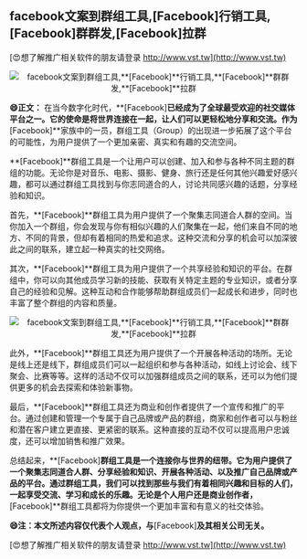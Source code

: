 ## **facebook文案到群组工具,**[Facebook]**行销工具,**[Facebook]**群群发,**[Facebook]**拉群**

[😍想了解推广相关软件的朋友请登录 http://www.vst.tw](http://www.vst.tw)

 <center><img src="https://vst.tw/MP4/tuiguang/png/7.png" alt="facebook文案到群组工具,**[Facebook]**行销工具,**[Facebook]**群群发,**[Facebook]**拉群"></center>

**😄正文：**
在当今数字化时代，**[Facebook]**已经成为了全球最受欢迎的社交媒体平台之一。它的使命是将世界连接在一起，让人们可以更轻松地分享和交流。作为**[Facebook]**家族中的一员，群组工具（Group）的出现进一步拓展了这个平台的可能性，为用户提供了一个更加亲密、真实和有趣的交流空间。

**[Facebook]**群组工具是一个让用户可以创建、加入和参与各种不同主题的群组的功能。无论你是对音乐、电影、摄影、健身、旅行还是任何其他兴趣爱好感兴趣，都可以通过群组工具找到与你志同道合的人，讨论共同感兴趣的话题，分享经验和知识。

首先，**[Facebook]**群组工具为用户提供了一个聚集志同道合人群的空间。当你加入一个群组，你会发现与你有相似兴趣的人们聚集在一起，他们来自不同的地方、不同的背景，但却有着相同的热爱和追求。这种交流和分享的机会可以加深彼此之间的联系，建立起一种真实的社交网络。

其次，**[Facebook]**群组工具为用户提供了一个共享经验和知识的平台。在群组中，你可以向其他成员学习新的技能、获取有关特定主题的专业知识，或者分享自己的经验和见解。这种互动和合作能够帮助群组成员们一起成长和进步，同时也丰富了整个群组的内容和质量。

 <center><img src="https://vst.tw/MP4/tuiguang/png/1.png" alt="facebook文案到群组工具,**[Facebook]**行销工具,**[Facebook]**群群发,**[Facebook]**拉群"></center>

此外，**[Facebook]**群组工具还为用户提供了一个开展各种活动的场所。无论是线上还是线下，群组成员们可以一起组织和参与各种活动，如线上讨论会、线下聚会、比赛等等。这样的活动不仅可以加强群组成员之间的联系，还可以为他们提供更多的机会去探索和体验新事物。

最后，**[Facebook]**群组工具还为商业和创作者提供了一个宣传和推广的平台。通过创建和管理一个专属于自己品牌或产品的群组，商家和创作者可以与粉丝和潜在客户建立更直接、更紧密的联系。这种直接的互动不仅可以提高用户忠诚度，还可以增加销售和推广效果。

总结起来，**[Facebook]**群组工具是一个连接你与世界的纽带。它为用户提供了一个聚集志同道合人群、分享经验和知识、开展各种活动、以及推广自己品牌或产品的平台。通过群组工具，我们可以找到那些与我们有着相同兴趣和目标的人们，一起享受交流、学习和成长的乐趣。无论是个人用户还是商业创作者，**[Facebook]**群组工具都将为你提供一个更加丰富和有意义的社交体验。

**😄注：本文所述内容仅代表个人观点，与**[Facebook]**及其相关公司无关。**

[😍想了解推广相关软件的朋友请登录 http://www.vst.tw](http://www.vst.tw)



